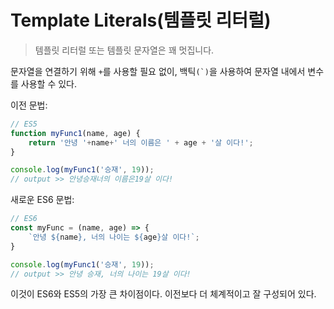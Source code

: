 # Template Literals(템플릿 리터럴)
> 템플릿 리터럴 또는 템플릿 문자열은 꽤 멋집니다.

문자열을 연결하기 위해 `+`를 사용할 필요 없이, 백틱```(`)```을 사용하여 문자열 내에서 변수를 사용할 수 있다.

이전 문법:
```js
// ES5
function myFunc1(name, age) {
    return '안녕 '+name+' 너의 이름은 ' + age + '살 이다!';
}

console.log(myFunc1('승재', 19));
// output >> 안녕승재너의 이름은19살 이다!
```
새로운 ES6 문법:
``` js
// ES6
const myFunc = (name, age) => {
    `안녕 ${name}, 너의 나이는 ${age}살 이다!`;
}

console.log(myFunc1('승재', 19));
// output >> 안녕 승재, 너의 나이는 19살 이다!
```

이것이 ES6와 ES5의 가장 큰 차이점이다.
이전보다 더 체계적이고 잘 구성되어 있다.